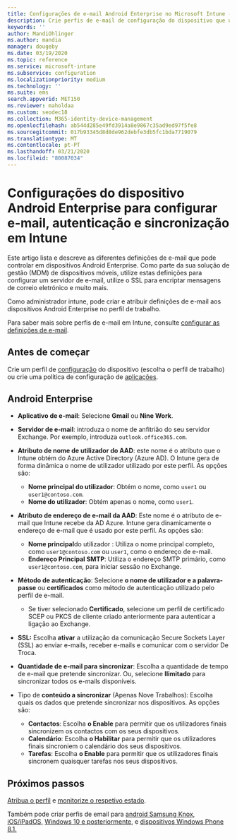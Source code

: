 ```yaml
---
title: Configurações de e-mail Android Enterprise no Microsoft Intune - Azure Microsoft Docs
description: Crie perfis de e-mail de configuração do dispositivo que utilizem servidores de Intercâmbio e recuperem atributos do Diretório Ativo do Azure. Ative o SSL ou o SMIME, autentica os utilizadores com certificados ou nome de utilizador/palavra-passe, e sincroniza o e-mail e os horários dos dispositivos de perfil de trabalho android utilizando o Microsoft Intune.
keywords: ''
author: MandiOhlinger
ms.author: mandia
manager: dougeby
ms.date: 03/19/2020
ms.topic: reference
ms.service: microsoft-intune
ms.subservice: configuration
ms.localizationpriority: medium
ms.technology: ''
ms.suite: ems
search.appverid: MET150
ms.reviewer: maholdaa
ms.custom: seodec18
ms.collection: M365-identity-device-management
ms.openlocfilehash: ab544d285e49fd3914a8e9867c35ad9ed97f5fe8
ms.sourcegitcommit: 017b93345d8d8de962debfe3db5fc1bda7719079
ms.translationtype: MT
ms.contentlocale: pt-PT
ms.lasthandoff: 03/21/2020
ms.locfileid: "80087034"
---
```

# <a name="android-enterprise-device-settings-to-configure-email-authentication-and-synchronization-in-intune"></a>Configurações do dispositivo Android Enterprise para configurar e-mail, autenticação e sincronização em Intune

Este artigo lista e descreve as diferentes definições de e-mail que pode controlar em dispositivos Android Enterprise. Como parte da sua solução de gestão (MDM) de dispositivos móveis, utilize estas definições para configurar um servidor de e-mail, utilize o SSL para encriptar mensagens de correio eletrónico e muito mais.

Como administrador intune, pode criar e atribuir definições de e-mail aos dispositivos Android Enterprise no perfil de trabalho.

Para saber mais sobre perfis de e-mail em Intune, consulte [configurar as definições de e-mail](email-settings-configure.md).

## <a name="before-you-begin"></a>Antes de começar

Crie um perfil de [configuração](email-settings-configure.md) do dispositivo (escolha o perfil de trabalho) ou crie uma política de configuração de [aplicações](../apps/app-configuration-policies-use-android.md).

## <a name="android-enterprise"></a>Android Enterprise

- **Aplicativo de e-mail**: Selecione **Gmail** ou **Nine Work**.
- **Servidor de e-mail**: introduza o nome de anfitrião do seu servidor Exchange. Por exemplo, introduza `outlook.office365.com`.
- **Atributo de nome de utilizador do AAD**: este nome é o atributo que o Intune obtém do Azure Active Directory (Azure AD). O Intune gera de forma dinâmica o nome de utilizador utilizado por este perfil. As opções são:

  - **Nome principal do utilizador**: Obtém o nome, como `user1` ou `user1@contoso.com`.
  - **Nome do utilizador**: Obtém apenas o nome, como `user1`.

- **Atributo de endereço de e-mail da AAD**: Este nome é o atributo de e-mail que Intune recebe da AD Azure. Intune gera dinamicamente o endereço de e-mail que é usado por este perfil. As opções são:
  - **Nome principal**do utilizador : Utiliza o nome principal completo, como `user1@contoso.com` ou `user1`, como o endereço de e-mail.
  - **Endereço Principal SMTP**: Utiliza o endereço SMTP primário, como `user1@contoso.com`, para iniciar sessão no Exchange.

- **Método de autenticação**: Selecione **o nome de utilizador e a palavra-passe** ou **certificados** como método de autenticação utilizado pelo perfil de e-mail.
  - Se tiver selecionado **Certificado**, selecione um perfil de certificado SCEP ou PKCS de cliente criado anteriormente para autenticar a ligação ao Exchange.
- **SSL:** Escolha **ativar** a utilização da comunicação Secure Sockets Layer (SSL) ao enviar e-mails, receber e-mails e comunicar com o servidor De Troca.
- **Quantidade de e-mail para sincronizar**: Escolha a quantidade de tempo de e-mail que pretende sincronizar. Ou, selecione **Ilimitado** para sincronizar todos os e-mails disponíveis.
- Tipo de **conteúdo a sincronizar** (Apenas Nove Trabalhos): Escolha quais os dados que pretende sincronizar nos dispositivos. As opções são:
  - **Contactos**: Escolha **o Enable** para permitir que os utilizadores finais sincronizem os contactos com os seus dispositivos.
  - **Calendário**: Escolha **o Habilitar** para permitir que os utilizadores finais sincroniem o calendário dos seus dispositivos.
  - **Tarefas**: Escolha **o Enable** para permitir que os utilizadores finais sincronem quaisquer tarefas nos seus dispositivos.

## <a name="next-steps"></a>Próximos passos

[Atribua o perfil](device-profile-assign.md) e [monitorize o respetivo estado](device-profile-monitor.md).

Também pode criar perfis de email para [android Samsung Knox](email-settings-android.md), [iOS/iPadOS,](email-settings-ios.md) [Windows 10 e posteriormente](email-settings-windows-10.md), e [dispositivos Windows Phone 8.1.](email-settings-windows-phone-8-1.md)
